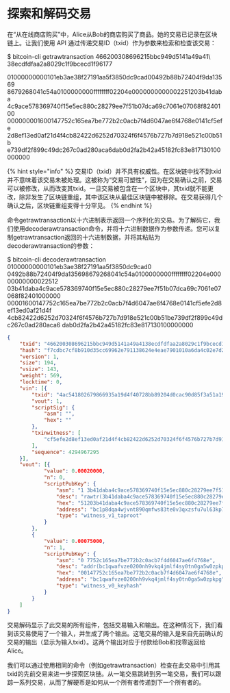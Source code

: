 # 探索和解码交易

在“从在线商店购买”中，Alice从Bob的商店购买了商品。她的交易已记录在区块链上。让我们使用 API 通过传递交易ID（txid）作为参数来检索和检查该交易：

 $ bitcoin-cli getrawtransaction 466200308696215bbc949d5141a49a41\\ 38ecdfdfaa2a8029c1f9bcecd1f96177

01000000000101eb3ae38f27191aa5f3850dc9cad00492b88b72404f9da13569 8679268041c54a0100000000ffffffff02204e0000000000002251203b41daba 4c9ace578369740f15e5ec880c28279ee7f51b07dca69c7061e07068f8240100 000000001600147752c165ea7be772b2c0acb7f4d6047ae6f4768e0141cf5efe 2d8ef13ed0af21d4f4cb82422d6252d70324f6f4576b727b7d918e521c00b51b e739df2f899c49dc267c0ad280aca6dab0d2fa2b42a45182fc83e817130100000000

{% hint style="info" %}
交易ID（txid）并不具有权威性。在区块链中找不到txid并不意味着该交易未被处理。这被称为“交易可塑性”，因为在交易确认之前，交易可以被修改，从而改变其txid。一旦交易被包含在一个区块中，其txid就不能更改，除非发生了区块链重组，其中该区块从最佳区块链中被移除。在交易获得几个确认之后，区块链重组变得十分罕见。
{% endhint %}

命令getrawtransaction以十六进制表示返回一个序列化的交易。为了解码它，我们使用decoderawtransaction命令，并将十六进制数据作为参数传递。您可以复制getrawtransaction返回的十六进制数据，并将其粘贴为decoderawtransaction的参数：

$ bitcoin-cli decoderawtransaction 01000000000101eb3ae38f27191aa5f3850dc9cad0 0492b88b72404f9da135698679268041c54a0100000000ffffffff02204e00000000000022512 03b41daba4c9ace578369740f15e5ec880c28279ee7f51b07dca69c7061e07068f82401000000 00001600147752c165ea7be772b2c0acb7f4d6047ae6f4768e0141cf5efe2d8ef13ed0af21d4f 4cb82422d6252d70324f6f4576b727b7d918e521c00b51be739df2f899c49dc267c0ad280aca6 dab0d2fa2b42a45182fc83e817130100000000

```json
{
	"txid": "466200308696215bbc949d5141a49a4138ecdfdfaa2a8029c1f9bcecd1f96177",
	"hash": "f7cdbc7cf8b910d35cc69962e791138624e4eae7901010a6da4c02e7d238cdac",
	"version": 1,
	"size": 194,
	"vsize": 143,
	"weight": 569,
	"locktime": 0,
	"vin": [{
		"txid": "4ac541802679866935a19d4f40728bb89204d0cac90d85f3a51a19...aeb",
		"vout": 1,
		"scriptSig": {
			"asm": "",
			"hex": ""
		},
		"txinwitness": [
			"cf5efe2d8ef13ed0af21d4f4cb82422d6252d70324f6f4576b727b7d918e5...301"
		],
		"sequence": 4294967295
	}],
	"vout": [{
			"value": 0.00020000,
			"n": 0,
			"scriptPubKey": {
				"asm": "1 3b41daba4c9ace578369740f15e5ec880c28279ee7f51b07dca...068",
				"desc": "rawtr(3b41daba4c9ace578369740f15e5ec880c28279ee7f51b...6ev",
				"hex": "51203b41daba4c9ace578369740f15e5ec880c28279ee7f51b07d...068",
				"address": "bc1p8dqa4wjvnt890qmfws83te0v3qxzsfu7ul63kp7u56w8q...5qn",
				"type": "witness_v1_taproot"
			}
		},
		{
			"value": 0.00075000,
			"n": 1,
			"scriptPubKey": {
				"asm": "0 7752c165ea7be772b2c0acb7f4d6047ae6f4768e",
				"desc": "addr(bc1qwafvze0200nh9vkq4jmlf4sy0tn0ga5w0zpkpg)#qq404gts",
				"hex": "00147752c165ea7be772b2c0acb7f4d6047ae6f4768e",
				"address": "bc1qwafvze0200nh9vkq4jmlf4sy0tn0ga5w0zpkpg",
				"type": "witness_v0_keyhash"
			}
		}
	]
}
```

 交易解码显示了此交易的所有组件，包括交易输入和输出。在这种情况下，我们看到该交易使用了一个输入，并生成了两个输出。这笔交易的输入是来自先前确认的交易的输出（显示为输入txid）。这两个输出对应于付款给Bob和找零返回给Alice。

我们可以通过使用相同的命令（例如getrawtransaction）检查在此交易中引用其txid的先前交易来进一步探索区块链。从一笔交易跳转到另一笔交易，我们可以跟踪一系列交易，从而了解硬币是如何从一个所有者传递到下一个所有者的。

 